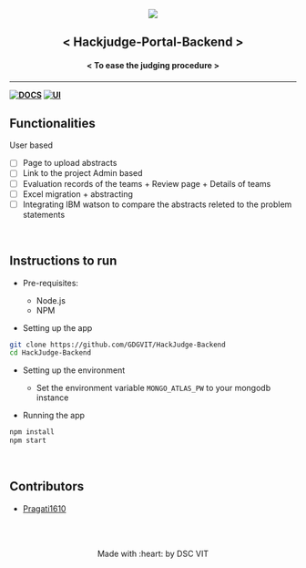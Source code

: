 <p align="center">
	<img src="https://user-images.githubusercontent.com/30529572/72455010-fb38d400-37e7-11ea-9c1e-8cdeb5f5906e.png" />
	<h2 align="center"> < Hackjudge-Portal-Backend > </h2>
	<h4 align="center"> < To ease the judging procedure > <h4>
</p>

---
[![DOCS](https://img.shields.io/badge/Documentation-see%20docs-green?style=flat-square&logo=appveyor)](https://documenter.getpostman.com/view/10253201/SWTEbbZD?version=latest) 
  [![UI ](https://img.shields.io/badge/User%20Interface-Link%20to%20UI-orange?style=flat-square&logo=appveyor)](INSERT_UI_LINK_HERE)


## Functionalities
User based
- [ ]  Page to upload abstracts
- [ ]  Link to the project
Admin based
- [ ]  Evaluation records of the teams + Review page + Details of teams
- [ ]  Excel migration + abstracting 
- [ ]  Integrating IBM watson to compare the abstracts releted to the problem statements

<br>

## Instructions to run

* Pre-requisites:
	- Node.js
	- NPM

* Setting up the app
```bash
git clone https://github.com/GDGVIT/HackJudge-Backend
cd HackJudge-Backend
```

* Setting up the environment
	- Set the environment variable ```MONGO_ATLAS_PW``` to your mongodb instance

* Running the app

```bash
npm install
npm start
```

<br>

## Contributors


* [ Pragati1610 ](Ihttps://github.com/Pragati1610/HackJudge-Backend )


<br>
<br>

<p align="center">
	Made with :heart: by DSC VIT
</p>
